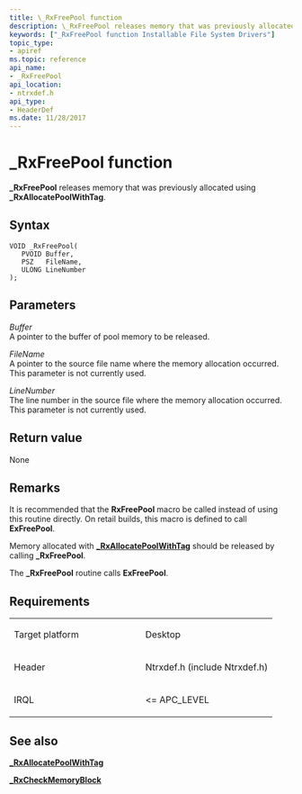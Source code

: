 ```yaml
---
title: \_RxFreePool function
description: \_RxFreePool releases memory that was previously allocated using \_RxAllocatePoolWithTag.
keywords: ["_RxFreePool function Installable File System Drivers"]
topic_type:
- apiref
ms.topic: reference
api_name:
- _RxFreePool
api_location:
- ntrxdef.h
api_type:
- HeaderDef
ms.date: 11/28/2017
---
```


# \_RxFreePool function


**\_RxFreePool** releases memory that was previously allocated using **\_RxAllocatePoolWithTag**.

## Syntax

```ManagedCPlusPlus
VOID _RxFreePool(
   PVOID Buffer,
   PSZ   FileName,
   ULONG LineNumber
);
```

## Parameters

*Buffer*   
A pointer to the buffer of pool memory to be released.

*FileName*   
A pointer to the source file name where the memory allocation occurred. This parameter is not currently used.

*LineNumber*   
The line number in the source file where the memory allocation occurred. This parameter is not currently used.

## Return value

None

## Remarks

It is recommended that the **RxFreePool** macro be called instead of using this routine directly. On retail builds, this macro is defined to call **ExFreePool**.

Memory allocated with [**\_RxAllocatePoolWithTag**](-rxallocatepoolwithtag.md) should be released by calling **\_RxFreePool**.

The **\_RxFreePool** routine calls **ExFreePool**.

## Requirements

<table>
<colgroup>
<col width="50%" />
<col width="50%" />
</colgroup>
<tbody>
<tr class="odd">
<td align="left"><p>Target platform</p></td>
<td align="left">Desktop</td>
</tr>
<tr class="even">
<td align="left"><p>Header</p></td>
<td align="left">Ntrxdef.h (include Ntrxdef.h)</td>
</tr>
<tr class="odd">
<td align="left"><p>IRQL</p></td>
<td align="left"><p>&lt;= APC_LEVEL</p></td>
</tr>
</tbody>
</table>

## See also


[**\_RxAllocatePoolWithTag**](-rxallocatepoolwithtag.md)

[**\_RxCheckMemoryBlock**](-rxcheckmemoryblock.md)

 

 






